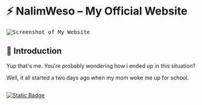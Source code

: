 # ⚡ NalimWeso – My Official Website

<kbd>
  <img src="images/Screenshot.png" alt="Screenshot of My Website">
</kbd>

## 👋 Introduction

<p>Yup that's me. You're probably wondering how i ended up in this situation?</p>

<p>Well, it all started a two days ago when my mom woke me up for school.</p>

##

[![Static Badge](https://img.shields.io/badge/click%20here%2C%20cuz%20why%20not%3F-%23A55233?style=for-the-badge&logo=google%20chrome&logoColor=white)](https://nalimweso.com/)

